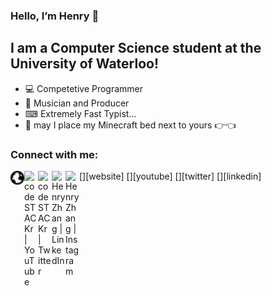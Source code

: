 ### Hello, I’m Henry 👋

## I am a Computer Science student at the University of Waterloo!
  
- 💻 Competetive Programmer
- 🎵 Musician and Producer
- ⌨ Extremely Fast Typist...
- 💞️ may I place my Minecraft bed next to yours 👉👈


### Connect with me:

[<img align="left" alt="codeSTACKr.com" width="22px" src="https://raw.githubusercontent.com/iconic/open-iconic/master/svg/globe.svg" />][website]
[<img align="left" alt="codeSTACKr | YouTube" width="22px" src="https://cdn.jsdelivr.net/npm/simple-icons@v3/icons/youtube.svg" />][youtube]
[<img align="left" alt="codeSTACKr | Twitter" width="22px" src="https://cdn.jsdelivr.net/npm/simple-icons@v3/icons/twitter.svg" />][twitter]
[<img align="left" alt="Henry Zhang | LinkedIn" width="22px" src="https://cdn.jsdelivr.net/npm/simple-icons@v3/icons/linkedin.svg" />][linkedin]
[<img align="left" alt="Henry Zhang | Instagram" width="22px" src="https://cdn.jsdelivr.net/npm/simple-icons@v3/icons/instagram.svg" />][instagram]

[instagram]: https://www.instagram.com/henry._.z/